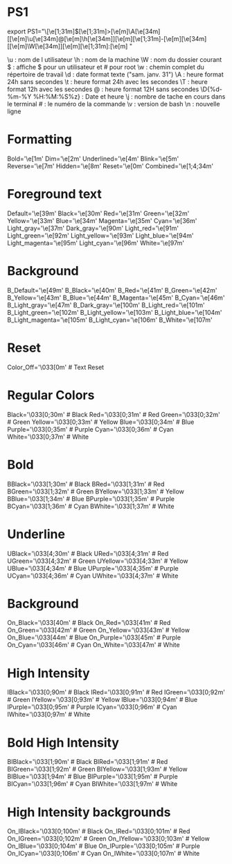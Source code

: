 # PS1

export PS1="\\[\e[1;31m\]\$\[\e[1;31m\]>\[\e[m\]\A\[\e[34m\][\[\e[m\]\u\[\e[34m\]@\[\e[m\]\h\[\e[34m\]]\[\e[m\]\[\e[1;31m\]-\[\e[m\]\[\e[34m\][\[\e[m\]\W\[\e[34m\]]\[\e[m\]\[\e[1;31m\]:\[\e[m\] "

\u : nom de l utilisateur
\h : nom de la machine
\W : nom du dossier courant
\$ : affiche $ pour un utilisateur et # pour root
\w : chemin complet du répertoire de travail
\d : date format texte ("sam. janv. 31")
\A : heure format 24h sans secondes
\t : heure format 24h avec les secondes
\T : heure format 12h avec les secondes
\@ : heure format 12H sans secondes
\D{%d-%m-%Y %H:%M:%S%z} : Date et heure
\j : nombre de tache en cours dans le terminal
\# : le numéro de la commande
\v : version de bash
\n : nouvelle ligne

# Formatting
Bold='\e[1m'
Dim='\e[2m'
Underlined='\e[4m'
Blink='\e[5m'
Reverse='\e[7m'
Hidden='\e[8m'
Reset='\e[0m'
Combined='\e[1;4;34m'

# Foreground text
Default='\e[39m'
Black='\e[30m'
Red='\e[31m'
Green='\e[32m'
Yellow='\e[33m'
Blue='\e[34m'
Magenta='\e[35m'
Cyan='\e[36m'
Light_gray='\e[37m'
Dark_gray='\e[90m'
Light_red='\e[91m'
Light_green='\e[92m'
Light_yellow='\e[93m'
Light_blue='\e[94m'
Light_magenta='\e[95m'
Light_cyan='\e[96m'
White='\e[97m'

# Background
B_Default='\e[49m'
B_Black='\e[40m'
B_Red='\e[41m'
B_Green='\e[42m'
B_Yellow='\e[43m'
B_Blue='\e[44m'
B_Magenta='\e[45m'
B_Cyan='\e[46m'
B_Light_gray='\e[47m'
B_Dark_gray='\e[100m'
B_Light_red='\e[101m'
B_Light_green='\e[102m'
B_Light_yellow='\e[103m'
B_Light_blue='\e[104m'
B_Light_magenta='\e[105m'
B_Light_cyan='\e[106m'
B_White='\e[107m'

# Reset
Color_Off='\033[0m'       # Text Reset

# Regular Colors
Black='\033[0;30m'        # Black
Red='\033[0;31m'          # Red
Green='\033[0;32m'        # Green
Yellow='\033[0;33m'       # Yellow
Blue='\033[0;34m'         # Blue
Purple='\033[0;35m'       # Purple
Cyan='\033[0;36m'         # Cyan
White='\033[0;37m'        # White

# Bold
BBlack='\033[1;30m'       # Black
BRed='\033[1;31m'         # Red
BGreen='\033[1;32m'       # Green
BYellow='\033[1;33m'      # Yellow
BBlue='\033[1;34m'        # Blue
BPurple='\033[1;35m'      # Purple
BCyan='\033[1;36m'        # Cyan
BWhite='\033[1;37m'       # White

# Underline
UBlack='\033[4;30m'       # Black
URed='\033[4;31m'         # Red
UGreen='\033[4;32m'       # Green
UYellow='\033[4;33m'      # Yellow
UBlue='\033[4;34m'        # Blue
UPurple='\033[4;35m'      # Purple
UCyan='\033[4;36m'        # Cyan
UWhite='\033[4;37m'       # White

# Background
On_Black='\033[40m'       # Black
On_Red='\033[41m'         # Red
On_Green='\033[42m'       # Green
On_Yellow='\033[43m'      # Yellow
On_Blue='\033[44m'        # Blue
On_Purple='\033[45m'      # Purple
On_Cyan='\033[46m'        # Cyan
On_White='\033[47m'       # White

# High Intensity
IBlack='\033[0;90m'       # Black
IRed='\033[0;91m'         # Red
IGreen='\033[0;92m'       # Green
IYellow='\033[0;93m'      # Yellow
IBlue='\033[0;94m'        # Blue
IPurple='\033[0;95m'      # Purple
ICyan='\033[0;96m'        # Cyan
IWhite='\033[0;97m'       # White

# Bold High Intensity
BIBlack='\033[1;90m'      # Black
BIRed='\033[1;91m'        # Red
BIGreen='\033[1;92m'      # Green
BIYellow='\033[1;93m'     # Yellow
BIBlue='\033[1;94m'       # Blue
BIPurple='\033[1;95m'     # Purple
BICyan='\033[1;96m'       # Cyan
BIWhite='\033[1;97m'      # White

# High Intensity backgrounds
On_IBlack='\033[0;100m'   # Black
On_IRed='\033[0;101m'     # Red
On_IGreen='\033[0;102m'   # Green
On_IYellow='\033[0;103m'  # Yellow
On_IBlue='\033[0;104m'    # Blue
On_IPurple='\033[0;105m'  # Purple
On_ICyan='\033[0;106m'    # Cyan
On_IWhite='\033[0;107m'   # White
